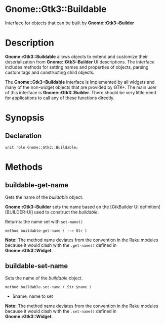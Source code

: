 Gnome::Gtk3::Buildable
======================

Interface for objects that can be built by **Gnome::Gtk3::Builder**

Description
===========

**Gnome::Gtk3::Buildable** allows objects to extend and customize their deserialization from **Gnome::Gtk3::Builder** UI descriptions. The interface includes methods for setting names and properties of objects, parsing custom tags and constructing child objects.

The **Gnome::Gtk3::Buildable** interface is implemented by all widgets and many of the non-widget objects that are provided by GTK+. The main user of this interface is **Gnome::Gtk3::Builder**. There should be very little need for applications to call any of these functions directly.

Synopsis
========

Declaration
-----------

    unit role Gnome::Gtk3::Buildable;

Methods
=======

buildable-get-name
------------------

Gets the name of the *buildable* object.

**Gnome::Gtk3::Builder** sets the name based on the [GtkBuilder UI definition][BUILDER-UI] used to construct the *buildable*.

Returns: the name set with `set-name()`

    method buildable-get-name ( --> Str )

**Note:** The method name deviates from the convention in the Raku modules because it would clash with the `.get-name()` defined in **Gnome::Gtk3::Widget**.

buildable-set-name
------------------

Sets the name of the *buildable* object.

    method buildable-set-name ( Str $name )

  * $name; name to set

**Note:** The method name deviates from the convention in the Raku modules because it would clash with the `.set-name()` defined in **Gnome::Gtk3::Widget**.

